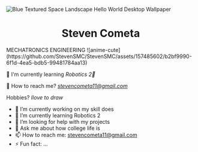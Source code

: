 
![Blue Textured Space Landscape Hello World Desktop Wallpaper](https://github.com/StevenSMC/StevenSMC/assets/157485602/453f9c1b-dfba-4f76-96b6-6e8aa2d62c1e)
<h1 align="center">Steven Cometa</h1>
MECHATRONICS ENGINEERING
![anime-cute](https://github.com/StevenSMC/StevenSMC/assets/157485602/b2bf9990-6f1d-4ea5-bdb5-99481784aa13)




📖 I'm currently learning *Robotics 2🤖*

📨 How to reach me? *stevencometa11@gmail.com*

 Hobbies? *Ilove to draw*
- 🔭 I’m currently working on my skill does
- 🌱 I’m currently learning Robotics 2
- 🤔 I’m looking for help with my projects
- 💬 Ask me about how college life is
- 📫 How to reach me: stevencometa11@gmail.com
- ⚡ Fun fact: ...
